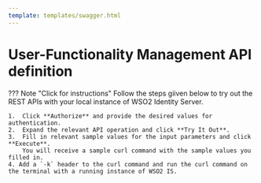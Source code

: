 ```yaml
---
template: templates/swagger.html
---
```

# User-Functionality Management API definition

??? Note "Click for instructions" 
    Follow the steps giiven below to try out the REST APIs with your local instance of WSO2 Identity Server.

    1.  Click **Authorize** and provide the desired values for authentication.
    2.  Expand the relevant API operation and click **Try It Out**.
    3.  Fill in relevant sample values for the input parameters and click **Execute**.
        You will receive a sample curl command with the sample values you filled in.
    4. Add a `-k` header to the curl command and run the curl command on the terminal with a running instance of WSO2 IS.

<div id="swagger-ui"></div>

<script>

  // Begin Swagger UI call region
  const ui = SwaggerUIBundle({
     url: "{{base_path}}/apis/restapis/functionality.yaml",
    dom_id: '#swagger-ui',
    deepLinking: true,
    presets: [
      SwaggerUIBundle.presets.apis,
      SwaggerUIStandalonePreset
    ],
    plugins: [
      SwaggerUIBundle.plugins.DownloadUrl
    ],
    layout: "StandaloneLayout"
  })
  // End Swagger UI call region

   window.ui = ui
</script>